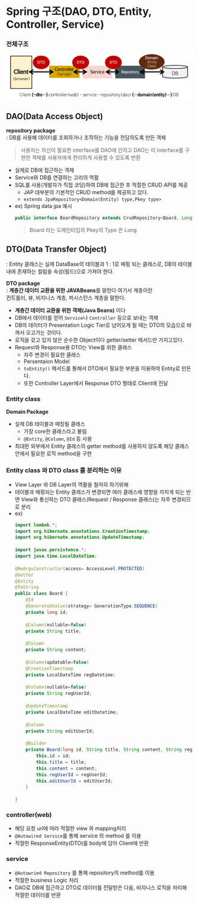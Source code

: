 # Spring 구조(DAO, DTO, Entity, Controller, Service)
### 전체구조 
<img wdith="450px" src="./img/spring-package-flow.png">

## DAO(Data Access Object)
**repository package**  
: DB를 사용해 데이터를 조회하거나 조작하는 기능을 전담하도록 만든 객체  
> 사용자는 자신이 필요한 interface를 DAO에 던지고 DAO는 이 interface를 구현한 객체를 사용자에게 편리하게 사용할 수 있도록 반환
- 실제로 DB에 접근하는 객체
- Service와 DB를 연결하는 고리의 역활
- SQL를 사용(개발자가 직접 코딩)하여 DB에 접근한 후 적절한 CRUD API를 제공
    - JAP 대부분의 기본적인 CRUD method를 제공하고 있다.
    - `extends JpaRepository<Domain(Entity) type,Pkey type>`
- ex) Spring data jpa 예시
    ```java
    public interface BoardRepository extends CrudRepository<Board, Long>{}
    ```
    >Board 라는 도메인타입의 Pkey의 Type 은 Long
## DTO(Data Transfer Object)
: Entity 클래스는 실제 DataBase의 테이블과 1 : 1로 매핑 되는 클래스로, DB의 테이블내에 존재하는 컬럼을 속성(필드)으로 가져야 한다.

**DTO package**  
: **계층간 데이터 교환을 위한 JAVABeans**를 말한다 여기서 계층이란  
컨트롤러, 뷰, 비지니스 계층, 퍼시스턴스 계층을 말한다.

- **계층간 데이터 교환을 위한 객체(Java Beans)** 이다
- DB에서 데이터를 얻어 `Service`나 `Controller` 등으로 보내는 객체
- DB의 데이터가 Presentation Logic Tier로 넘어오게 될 때는 DTO의 모습으로 바껴서 오고가는 것이다.
- 로직을 갖고 있지 않은 순수한 Object이다 getter/setter 메서드만 가지고있다.
- Request와 Response용 DTO는 View를 위한 클래스
    - 자주 변경이 필요한 클래스
    - Persentaion Model
    - `toEntity()` 메서드를 통해서 DTO에서 필요한 부분을 이용하여 Entity로 만든다.
    - 또한 Controller Layer에서 Response DTO 형태로 Client에 전달

### Entity class
**Domain Package**
- 실제 DB 테이블과 매칭될 클래스
    - 가장 core한 클래스라고 불림
    - `@Entity`, `@Column`, `@Id` 등 사용
- 최대한 외부에서 Entity 클래스의 getter method를 사용하지 않도록 해당 클래스 안에서 필요한 로직 method을 구현
### Entity class 와 DTO class 를 분리하는 이유
- View Layer 와 DB Layer의 역활을 철저히 하기위해
- 테이블과 매핑되는 Entity 클래스가 변경되면 여러 클래스에 영향을 끼치게 되는 반면 View와 통신하는 DTO 클래스(Request / Response 클래스)는 자주 변경되므로 분리
- ex)
    ```java
    import lombok.*;
    import org.hibernate.annotations.CreationTimestamp;
    import org.hibernate.annotations.UpdateTimestamp;

    import javax.persistence.*;
    import java.time.LocalDateTime;
    
    @NoArgsConstructor(access= AccessLevel.PROTECTED)
    @Getter
    @Entity
    @ToString
    public class Board {
        @Id
        @GeneratedValue(strategy= GenerationType.SEQUENCE)
        private long id;
    
        @Column(nullable=false)
        private String title;
    
        @Column
        private String content;
    
        @Column(updatable=false)
        @CreationTimestamp
        private LocalDateTime regDatetime;
    
        @Column(nullable=false)
        private String regUserId;
    
        @UpdateTimestamp
        private LocalDateTime editDatetime;
    
        @Column
        private String editUserId;
    
        @Builder
        private Board(long id, String title, String content, String regUserId, String editUserId) {
            this.id = id;
            this.title = title;
            this.content = content;
            this.regUserId = regUserId;
            this.editUserId = editUserId;
        }
    
    }
    ```
### controller(web)
- 해당 요청 url에 따라 적절한 view 와 mapping처리
- `@Autowired Service`를 통해 service 의 method 를 이용
- 적절한 ResponseEntity(DTO)를 body에 담아 Client에 반환

### service
- `@Autowried Repository` 를 통해 repository의 method를 이용
- 적절한 business Logic 처리 
- DAO로 DB에 접근하고 DTO로 데이터를 전달받은 다음, 비지니스 로직을 처리해 적절한 데이터를 반환